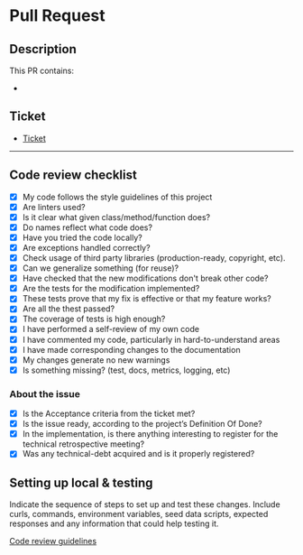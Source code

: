 # Pull Request

## Description

This PR contains:

-

## Ticket

- [Ticket]()

---

## Code review checklist

- [x] My code follows the style guidelines of this project
- [x] Are linters used?
- [x] Is it clear what given class/method/function does?
- [x] Do names reflect what code does?
- [x] Have you tried the code locally?
- [x] Are exceptions handled correctly?
- [x] Check usage of third party libraries (production-ready, copyright, etc).
- [x] Can we generalize something (for reuse)?
- [x] Have checked that the new modifications don't break other code?
- [x] Are the tests for the modification implemented?
- [x] These tests prove that my fix is effective or that my feature works?
- [x] Are all the thest passed?
- [x] The coverage of tests is high enough?
- [x] I have performed a self-review of my own code
- [x] I have commented my code, particularly in hard-to-understand areas
- [x] I have made corresponding changes to the documentation
- [x] My changes generate no new warnings
- [x] Is something missing? (test, docs, metrics, logging, etc)

### About the issue

- [x] Is the Acceptance criteria from the ticket met?
- [x] Is the issue ready, according to the project’s Definition Of Done?
- [x] In the implementation, is there anything interesting to register for
  the technical retrospective meeting?
- [x] Was any technical-debt acquired and is it properly registered?

## Setting up local & testing

Indicate the sequence of steps to set up and test these changes.
Include curls, commands, environment variables, seed data scripts, expected
responses and any information that could help testing it.

[Code review guidelines](https://google.github.io/eng-practices/review/)
